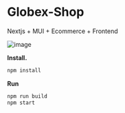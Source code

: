 # Globex-Shop
Nextjs + MUI + Ecommerce + Frontend

![image](https://user-images.githubusercontent.com/107179122/177046584-951ef67a-cbf6-404f-adc8-f137226e867d.png)
<br/>

<b>Install.</b>
``` bash
npm install
```
<b>Run</b>
``` bash
npm run build
npm start
```
